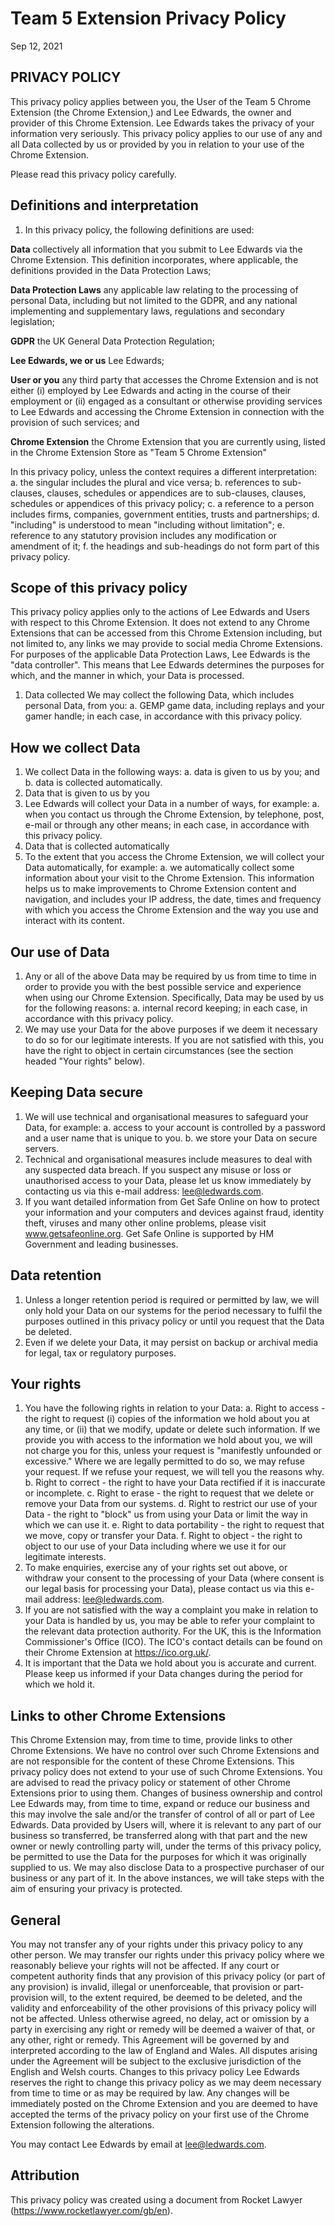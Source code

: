 Team 5 Extension Privacy Policy
=====
Sep 12, 2021

PRIVACY POLICY
---
This privacy policy applies between you, the User of the Team 5 Chrome Extension (the Chrome Extension,) and Lee Edwards, the owner and provider of this Chrome Extension. Lee Edwards takes the privacy of your information very seriously. This privacy policy applies to our use of any and all Data collected by us or provided by you in relation to your use of the Chrome Extension.

Please read this privacy policy carefully.

Definitions and interpretation
---
1. In this privacy policy, the following definitions are used:

**Data**
collectively all information that you submit to Lee Edwards via the Chrome Extension. This definition incorporates, where applicable, the definitions provided in the Data Protection Laws;

**Data Protection Laws**
any applicable law relating to the processing of personal Data, including but not limited to the GDPR, and any national implementing and supplementary laws, regulations and secondary legislation;

**GDPR**
the UK General Data Protection Regulation;

**Lee Edwards,  we  or us**
Lee Edwards;  

**User or you**
any third party that accesses the Chrome Extension and is not either (i) employed by Lee Edwards and acting in the course of their employment or (ii) engaged as a consultant or otherwise providing services to Lee Edwards and accessing the Chrome Extension in connection with the provision of such services; and

**Chrome Extension**
the Chrome Extension that you are currently using, listed in the Chrome Extension Store as "Team 5 Chrome Extension"

In this privacy policy, unless the context requires a different interpretation:
a. the singular includes the plural and vice versa;
b. references to sub-clauses, clauses, schedules or appendices are to sub-clauses, clauses, schedules or appendices of this privacy policy;
c. a reference to a person includes firms, companies, government entities, trusts and partnerships;
d. "including" is understood to mean "including without limitation";
e. reference to any statutory provision includes any modification or amendment of it;
f. the headings and sub-headings do not form part of this privacy policy.

Scope of this privacy policy
---
This privacy policy applies only to the actions of Lee Edwards and Users with respect to this Chrome Extension. It does not extend to any Chrome Extensions that can be accessed from this Chrome Extension including, but not limited to, any links we may provide to social media Chrome Extensions.
For purposes of the applicable Data Protection Laws, Lee Edwards is the "data controller". This means that Lee Edwards determines the purposes for which, and the manner in which, your Data is processed.
1. Data collected
We may collect the following Data, which includes personal Data, from you:
a. GEMP game data, including replays and your gamer handle;
in each case, in accordance with this privacy policy.

How we collect Data
---
1. We collect Data in the following ways:
a. data is given to us by you; and
b. data is collected automatically.
1. Data that is given to us by you
1. Lee Edwards will collect your Data in a number of ways, for example:
a. when you contact us through the Chrome Extension, by telephone, post, e-mail or through any other means;
in each case, in accordance with this privacy policy.
1. Data that is collected automatically
1. To the extent that you access the Chrome Extension, we will collect your Data automatically, for example:
a. we automatically collect some information about your visit to the Chrome Extension. This information helps us to make improvements to Chrome Extension content and navigation, and includes your IP address, the date, times and frequency with which you access the Chrome Extension and the way you use and interact with its content.

Our use of Data
---
1. Any or all of the above Data may be required by us from time to time in order to provide you with the best possible service and experience when using our Chrome Extension. Specifically, Data may be used by us for the following reasons:
a. internal record keeping;
in each case, in accordance with this privacy policy.
1. We may use your Data for the above purposes if we deem it necessary to do so for our legitimate interests. If you are not satisfied with this, you have the right to object in certain circumstances (see the section headed "Your rights" below).

Keeping Data secure
---
1. We will use technical and organisational measures to safeguard your Data, for example:
a. access to your account is controlled by a password and a user name that is unique to you.
b. we store your Data on secure servers.
1. Technical and organisational measures include measures to deal with any suspected data breach. If you suspect any misuse or loss or unauthorised access to your Data, please let us know immediately by contacting us via this e-mail address: lee@ledwards.com.
1. If you want detailed information from Get Safe Online on how to protect your information and your computers and devices against fraud, identity theft, viruses and many other online problems, please visit www.getsafeonline.org. Get Safe Online is supported by HM Government and leading businesses.

Data retention
---
1. Unless a longer retention period is required or permitted by law, we will only hold your Data on our systems for the period necessary to fulfil the purposes outlined in this privacy policy or until you request that the Data be deleted.
1. Even if we delete your Data, it may persist on backup or archival media for legal, tax or regulatory purposes.

Your rights
---
1. You have the following rights in relation to your Data:
a. Right to access - the right to request (i) copies of the information we hold about you at any time, or (ii) that we modify, update or delete such information. If we provide you with access to the information we hold about you, we will not charge you for this, unless your request is "manifestly unfounded or excessive." Where we are legally permitted to do so, we may refuse your request. If we refuse your request, we will tell you the reasons why.
b. Right to correct - the right to have your Data rectified if it is inaccurate or incomplete.
c. Right to erase - the right to request that we delete or remove your Data from our systems.
d. Right to restrict our use of your Data - the right to "block" us from using your Data or limit the way in which we can use it.
e. Right to data portability - the right to request that we move, copy or transfer your Data.
f. Right to object - the right to object to our use of your Data including where we use it for our legitimate interests.
1. To make enquiries, exercise any of your rights set out above, or withdraw your consent to the processing of your Data (where consent is our legal basis for processing your Data), please contact us via this e-mail address: lee@ledwards.com.
1. If you are not satisfied with the way a complaint you make in relation to your Data is handled by us, you may be able to refer your complaint to the relevant data protection authority. For the UK, this is the Information Commissioner's Office (ICO). The ICO's contact details can be found on their Chrome Extension at https://ico.org.uk/.
1. It is important that the Data we hold about you is accurate and current. Please keep us informed if your Data changes during the period for which we hold it.

Links to other Chrome Extensions
---
This Chrome Extension may, from time to time, provide links to other Chrome Extensions. We have no control over such Chrome Extensions and are not responsible for the content of these Chrome Extensions. This privacy policy does not extend to your use of such Chrome Extensions. You are advised to read the privacy policy or statement of other Chrome Extensions prior to using them.
Changes of business ownership and control
Lee Edwards may, from time to time, expand or reduce our business and this may involve the sale and/or the transfer of control of all or part of Lee Edwards. Data provided by Users will, where it is relevant to any part of our business so transferred, be transferred along with that part and the new owner or newly controlling party will, under the terms of this privacy policy, be permitted to use the Data for the purposes for which it was originally supplied to us.
We may also disclose Data to a prospective purchaser of our business or any part of it.
In the above instances, we will take steps with the aim of ensuring your privacy is protected.

General
---
You may not transfer any of your rights under this privacy policy to any other person. We may transfer our rights under this privacy policy where we reasonably believe your rights will not be affected.
If any court or competent authority finds that any provision of this privacy policy (or part of any provision) is invalid, illegal or unenforceable, that provision or part-provision will, to the extent required, be deemed to be deleted, and the validity and enforceability of the other provisions of this privacy policy will not be affected.
Unless otherwise agreed, no delay, act or omission by a party in exercising any right or remedy will be deemed a waiver of that, or any other, right or remedy.
This Agreement will be governed by and interpreted according to the law of England and Wales. All disputes arising under the Agreement will be subject to the exclusive jurisdiction of the English and Welsh courts.
Changes to this privacy policy
Lee Edwards reserves the right to change this privacy policy as we may deem necessary from time to time or as may be required by law. Any changes will be immediately posted on the Chrome Extension and you are deemed to have accepted the terms of the privacy policy on your first use of the Chrome Extension following the alterations.  
 
You may contact Lee Edwards by email at lee@ledwards.com.

Attribution
---
This privacy policy was created using a document from Rocket Lawyer (https://www.rocketlawyer.com/gb/en).
